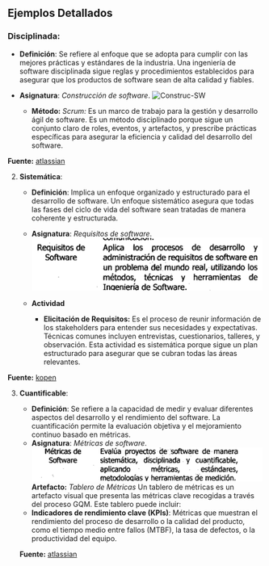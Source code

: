 ## Ejemplos Detallados

### **Disciplinada**:
   - **Definición**: Se refiere al enfoque que se adopta para cumplir con las mejores prácticas y estándares de la industria. Una ingeniería de software disciplinada sigue reglas y procedimientos establecidos para asegurar que los productos de software sean de alta calidad y fiables.

   - **Asignatura**: *Construcción de software*.
   ![Construc-SW](/Recursos/Construcción%20de%20SW.png)

      - **Método:** *Scrum:* Es un marco de trabajo para la gestión y desarrollo ágil de software. Es un método disciplinado porque sigue un conjunto claro de roles, eventos, y artefactos, y prescribe prácticas específicas para asegurar la eficiencia y calidad del desarrollo del software.

**Fuente:** [atlassian](https://www.atlassian.com/es/agile/scrum)

2. **Sistemática**:
   - **Definición**: Implica un enfoque organizado y estructurado para el desarrollo de software. Un enfoque sistemático asegura que todas las fases del ciclo de vida del software sean tratadas de manera coherente y estructurada.

   - **Asignatura**: *Requisitos de software*.
   ![req-SW](/Recursos/requisitos-SW.png)

   - **Actividad**
      - **Elicitación de Requisitos:** Es el proceso de reunir información de los stakeholders para entender sus necesidades y expectativas. Técnicas comunes incluyen entrevistas, cuestionarios, talleres, y observación. Esta actividad es sistemática porque sigue un plan estructurado para asegurar que se cubran todas las áreas relevantes.

**Fuente:** [kopen](https://www.kopen.es/no-empieces-la-casa-por-el-tejado-por-que-es-importante-el-analisis-de-requisitos-antes-del-desarrollo-del-software/#:~:text=Un%20an%C3%A1lisis%20de%20requisitos%20o,bases%20de%20todo%20el%20proyecto.)

3. **Cuantificable**:
   - **Definición**: Se refiere a la capacidad de medir y evaluar diferentes aspectos del desarrollo y el rendimiento del software. La cuantificación permite la evaluación objetiva y el mejoramiento continuo basado en métricas.
   - **Asignatura**: *Métricas de software*.
   ![](/Recursos/met-SW.png)
**Artefacto:** *Tablero de Métricas*
Un tablero de métricas es un artefacto visual que presenta las métricas clave recogidas a través del proceso GQM. Este tablero puede incluir:
    - **Indicadores de rendimiento clave (KPIs)**: Métricas que muestran el rendimiento del proceso de desarrollo o la calidad del producto, como el tiempo medio entre fallos (MTBF), la tasa de defectos, o la productividad del equipo.

    **Fuente:** [atlassian](https://www.atlassian.com/es/agile/project-management/metrics)
